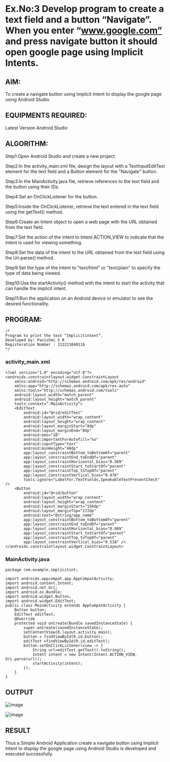 # Ex.No:3 Develop program to create a text field and a button “Navigate”. When you enter “www.google.com” and press navigate button it should open google page using Implicit Intents.


## AIM:

To create a navigate button using Implicit Intent to display the google page using Android Studio.

## EQUIPMENTS REQUIRED:

Latest Version Android Studio

## ALGORITHM:

Step1:Open Android Studio and create a new project.

Step2:In the activity_main.xml file, design the layout with a TextInputEditText element for 
the text field and a Button element for the "Navigate" button.

Step3:In the MainActivity.java file, retrieve references to the text field and the button using 
their IDs.

Step4:Set an OnClickListener for the button.

Step5:Inside the OnClickListener, retrieve the text entered in the text field using the getText() 
method.

Step6:Create an Intent object to open a web page with the URL obtained from the text field.

Step7:Set the action of the intent to Intent.ACTION_VIEW to indicate that the intent is used 
for viewing something.

Step8:Set the data of the intent to the URL obtained from the text field using the Uri.parse() 
method.

Step9:Set the type of the intent to "text/html" or "text/plain" to specify the type of data being 
viewed.

Step10:Use the startActivity() method with the intent to start the activity that can handle the 
implicit intent.

Step11:Run the application on an Android device or emulator to see the desired functionality.

## PROGRAM:
```
/*
Program to print the text “Implicitintent”.
Developed by: Pavishmi S R
Registeration Number : 212221040118
*/
```
### activity_main.xml
```
<?xml version="1.0" encoding="utf-8"?>
<androidx.constraintlayout.widget.ConstraintLayout
    xmlns:android="http://schemas.android.com/apk/res/android"
    xmlns:app="http://schemas.android.com/apk/res-auto"
    xmlns:tools="http://schemas.android.com/tools"
    android:layout_width="match_parent"
    android:layout_height="match_parent"
    tools:context=".MainActivity">
    <EditText
        android:id="@+id/editText"
        android:layout_width="wrap_content"
        android:layout_height="wrap_content"
        android:layout_marginStart="8dp"
        android:layout_marginEnd="8dp"
        android:ems="10"
        android:importantForAutofill="no"
        android:inputType="text"
        android:minHeight="48dp"
        app:layout_constraintBottom_toBottomOf="parent"
        app:layout_constraintEnd_toEndOf="parent"
        app:layout_constraintHorizontal_bias="0.589"
        app:layout_constraintStart_toStartOf="parent"
        app:layout_constraintTop_toTopOf="parent"
        app:layout_constraintVertical_bias="0.476"
        tools:ignore="LabelFor,TextFields,SpeakableTextPresentCheck" />
    <Button
        android:id="@+id/button"
        android:layout_width="wrap_content"
        android:layout_height="wrap_content"
        android:layout_marginStart="156dp"
        android:layout_marginTop="172dp"
        android:text="@string/app_name"
        app:layout_constraintBottom_toBottomOf="parent"
        app:layout_constraintEnd_toEndOf="parent"
        app:layout_constraintHorizontal_bias="0.089"
        app:layout_constraintStart_toStartOf="parent"
        app:layout_constraintTop_toTopOf="parent"
        app:layout_constraintVertical_bias="0.518" />
</androidx.constraintlayout.widget.ConstraintLayout>
```
### MainActivity.java
```
package com.example.implicitint;

import androidx.appcompat.app.AppCompatActivity;
import android.content.Intent;
import android.net.Uri;
import android.os.Bundle;
import android.widget.Button;
import android.widget.EditText;
public class MainActivity extends AppCompatActivity {
    Button button;
    EditText editText;
    @Override
    protected void onCreate(Bundle savedInstanceState) {
        super.onCreate(savedInstanceState);
        setContentView(R.layout.activity_main);
        button = findViewById(R.id.button);
        editText =findViewById(R.id.editText);
        button.setOnClickListener(view -> {
            String url=editText.getText().toString();
            Intent intent = new Intent(Intent.ACTION_VIEW, Uri.parse(url));
            startActivity(intent);
        });
    }
}
```
## OUTPUT

![image](https://github.com/Pavishmi/Mobile-Application-Development/assets/136091280/3a8dfb98-7ff0-492f-a537-334a17d6b89d)

![image](https://github.com/Pavishmi/Mobile-Application-Development/assets/136091280/344945a6-f5b9-4a14-8ca0-d40b1d3159d8)

## RESULT
Thus a Simple Android Application create a navigate button using Implicit Intent to display the google page using Android Studio is developed and executed successfully.


